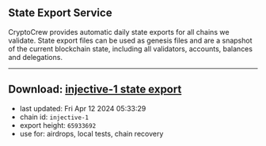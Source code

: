 ## State Export Service
CryptoCrew provides automatic daily state exports for all chains we validate. State export files can be used as genesis files and are a snapshot of the current blockchain state, including all validators, accounts, balances and delegations.

---
**Download: [injective-1 state export](https://dl-eu2.ccvalidators.com/SERVICE/injective/injective-1_export_65933692.json)**
---

- last updated: Fri Apr 12 2024 05:33:29
- chain id: `injective-1`
- export height: `65933692`
- use for: airdrops, local tests, chain recovery
